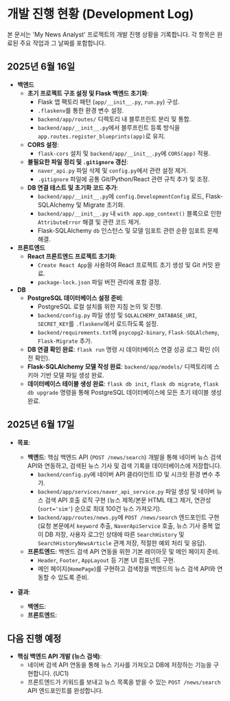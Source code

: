 # 개발 진행 현황 (Development Log)

본 문서는 'My News Analyst' 프로젝트의 개발 진행 상황을 기록합니다. 각 항목은 완료된 주요 작업과 그 날짜를 포함합니다.

## 2025년 6월 16일

-   **백엔드**
    -   **초기 프로젝트 구조 설정 및 Flask 백엔드 초기화**:
        -   Flask 앱 팩토리 패턴 (`app/__init__.py`, `run.py`) 구성.
        -   `.flaskenv`를 통한 환경 변수 설정.
        -   `backend/app/routes/` 디렉토리 내 블루프린트 분리 및 통합.
        -   `backend/app/__init__.py`에서 블루프린트 등록 방식을 `app.routes.register_blueprints(app)`로 유지.
    -   **CORS 설정**:
        -   `flask-cors` 설치 및 `backend/app/__init__.py`에 `CORS(app)` 적용.
    -   **불필요한 파일 정리 및 `.gitignore` 갱신**:
        -   `naver_api.py` 파일 삭제 및 `config.py`에서 관련 설정 제거.
        -   `.gitignore` 파일에 공통 Git/Python/React 관련 규칙 추가 및 조정.
    -   **DB 연결 테스트 및 초기화 코드 추가**:
        -   `backend/app/__init__.py`에 `config.DevelopmentConfig` 로드, Flask-SQLAlchemy 및 Migrate 초기화.
        -   `backend/app/__init__.py` 내 `with app.app_context()` 블록으로 인한 `AttributeError` 해결 및 관련 코드 제거.
        -   Flask-SQLAlchemy `db` 인스턴스 및 모델 임포트 관련 순환 임포트 문제 해결.
-   **프론트엔드**
    -   **React 프론트엔드 프로젝트 초기화**:
        -   `Create React App`을 사용하여 React 프로젝트 초기 생성 및 Git 커밋 완료.
        -   `package-lock.json` 파일 버전 관리에 포함 결정.
-   **DB**
    -   **PostgreSQL 데이터베이스 설정 준비**:
        -   PostgreSQL 로컬 설치를 위한 지침 논의 및 진행.
        -   `backend/config.py` 파일 생성 및 `SQLALCHEMY_DATABASE_URI`, `SECRET_KEY`를 `.flaskenv`에서 로드하도록 설정.
        -   `backend/requirements.txt`에 `psycopg2-binary`, `Flask-SQLAlchemy`, `Flask-Migrate` 추가.
    -   **DB 연결 확인 완료**: `flask run` 명령 시 데이터베이스 연결 성공 로그 확인 (이전 확인).
    -   **Flask-SQLAlchemy 모델 작성 완료**: `backend/app/models/` 디렉토리에 스키마 기반 모델 파일 생성 완료.
    -   **데이터베이스 테이블 생성 완료**: `flask db init`, `flask db migrate`, `flask db upgrade` 명령을 통해 PostgreSQL 데이터베이스에 모든 초기 테이블 생성 완료.

## 2025년 6월 17일

-   **목표**:

    -   **백엔드**: 핵심 백엔드 API (`POST /news/search`) 개발을 통해 네이버 뉴스 검색 API와 연동하고, 검색된 뉴스 기사 및 검색 기록을 데이터베이스에 저장합니다.
        -   `backend/config.py`에 네이버 API 클라이언트 ID 및 시크릿 환경 변수 추가.
        -   `backend/app/services/naver_api_service.py` 파일 생성 및 네이버 뉴스 검색 API 호출 로직 구현 (뉴스 제목/본문 HTML 태그 제거, 연관성(`sort='sim'`) 순으로 최대 100건 뉴스 가져오기).
        -   `backend/app/routes/news.py`에 `POST /news/search` 엔드포인트 구현 (요청 본문에서 `keyword` 추출, `NaverApiService` 호출, 뉴스 기사 중복 없이 DB 저장, 사용자 로그인 상태에 따른 `SearchHistory` 및 `SearchHistoryNewsArticle` 관계 저장, 적절한 예외 처리 및 응답).
    -   **프론트엔드**: 백엔드 검색 API 연동을 위한 기본 레이아웃 및 메인 페이지 준비.
        -   `Header`, `Footer`, `AppLayout` 등 기본 UI 컴포넌트 구현.
        -   메인 페이지(`HomePage`)를 구현하고 검색창을 백엔드의 뉴스 검색 API와 연동할 수 있도록 준비.

-   **결과**:
    -   **백엔드**:
    -   **프론트엔드**:

## 다음 진행 예정

-   **핵심 백엔드 API 개발 (뉴스 검색)**:
    -   네이버 검색 API 연동을 통해 뉴스 기사를 가져오고 DB에 저장하는 기능을 구현합니다. (UC1)
    -   프론트엔드가 키워드를 보내고 뉴스 목록을 받을 수 있는 `POST /news/search` API 엔드포인트를 완성합니다.
